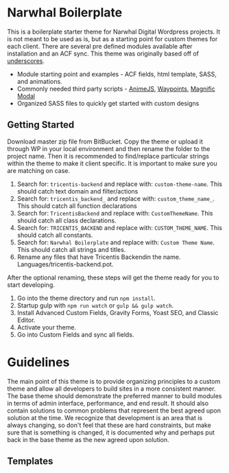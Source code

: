 Narwhal Boilerplate
===

This is a boilerplate starter theme for Narwhal Digital Wordpress projects.  It is not meant to be used as is, but as a starting point for custom themes
for each client.  There are several pre defined modules available after installation and an ACF sync.  This theme was originally based off of [underscores](https://underscores.me).

* Module starting point and examples - ACF fields, html template, SASS, and animations.
* Commonly needed third party scripts - [AnimeJS](https://animesjs.com/), [Waypoints](http://imakewebthings.com/waypoints/), [Magnific Modal](https://dimsemenov.com/plugins/magnific-popup/)
* Organized SASS files to quickly get started with custom designs


Getting Started
---------------

Download master zip file from BitBucket. Copy the theme or upload it through WP in your local environment and then rename the folder to the project name.
Then it is recommended to find/replace particular strings within the theme to make it client specific.  It is important to make sure you are matching on case.

1. Search for: `tricentis-backend` and replace with: `custom-theme-name`.  This should catch text domain and filter/actions
2. Search for: `tricentis_backend_` and replace with: `custom_theme_name_`.  This should catch all function declarations
3. Search for: `TricentisBackend` and replace with: `CustomThemeName`.  This should catch all class declarations.
4. Search for: `TRICENTIS_BACKEND` and replace with: `CUSTOM_THEME_NAME`.  This should catch all constants.
5. Search for: `Narwhal Boilerplate` and replace with: `Custom Theme Name`.  This should catch all strings and titles.
6. Rename any files that have Tricentis Backendin the name.  Languages/tricentis-backend.pot.

After the optional renaming, these steps will get the theme ready for you to start developing.

1. Go into the theme directory and run `npm install`.
2. Startup gulp with `npm run watch` or `gulp && gulp watch`.
3. Install Advanced Custom Fields, Gravity Forms, Yoast SEO, and Classic Editor.
4. Activate your theme.
5. Go into Custom Fields and sync all fields.

Guidelines
===

The main point of this theme is to provide organizing principles to a custom theme and allow all developers to build sites in a more consistent manner.  The
base theme should demonstrate the preferred manner to build modules in terms of admin interface, performance, and end result.  It should also contain solutions to common problems that represent the best agreed upon solution at the time.  We recognize that development is an area that is always changing, so don't feel that these are hard constraints, but make sure that is something is changed, it is documented why and perhaps put back in the base theme as the new agreed upon solution.

Templates
---------------
